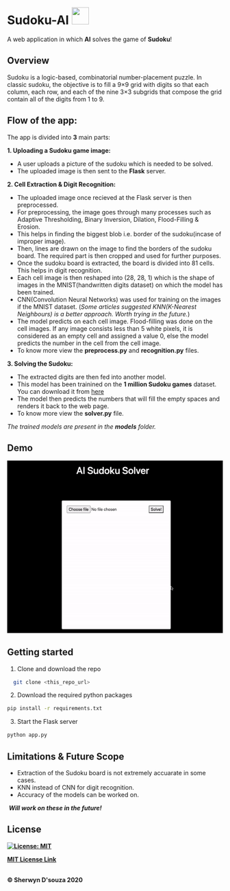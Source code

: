 # Sudoku-AI <img src="https://image.flaticon.com/icons/png/512/1501/1501686.png" height="40px" width="40px"/>

A web application in which <b>AI</b> solves the game of <b>Sudoku</b>!

## Overview

Sudoku is a logic-based, combinatorial number-placement puzzle. In classic sudoku, the objective is to fill a 9×9 grid with digits so that each column, each row, and each of the nine 3×3 subgrids that compose the grid contain all of the digits from 1 to 9.

## Flow of the app:

The app is divided into <b>3</b> main parts:

<b>1. Uploading a Sudoku game image:</b>
<ul>
  <li>A user uploads a picture of the sudoku which is needed to be solved.</li>
  <li>The uploaded image is then sent to the <b>Flask</b> server.</li>
</ul>

<b>2. Cell Extraction & Digit Recognition:</b>
<ul>
  <li>The uploaded image once recieved at the Flask server is then preprocessed.</li>
  <li>For preprocessing, the image goes through many processes such as Adaptive Thresholding, Binary Inversion, Dilation, Flood-Filling & Erosion.</li>
  <li>This helps in finding the biggest blob i.e. border of the sudoku(incase of improper image).</li>
  <li>Then, lines are drawn on the image to find the borders of the sudoku board. The required part is then cropped and used for further purposes.</li>
  <li>Once the sudoku board is extracted, the board is divided into 81 cells. This helps in digit recognition.</li>
  <li>Each cell image is then reshaped into (28, 28, 1) which is the shape of images in the MNIST(handwritten digits dataset) on which the model has been trained.</li>
  <li>CNN(Convolution Neural Networks) was used for training on the images if the MNIST dataset. (<i>Some articles suggested KNN(K-Nearest Neighbours) is a better approach. Worth trying in the future.</i>)</li>
  <li>The model predicts on each cell image. Flood-filling was done on the cell images. If any image consists less than 5 white pixels, it is considered as an empty cell and assigned a value 0, else the model predicts the number in the cell from the cell image.</li>
  <li>To know more view the <b>preprocess.py</b> and <b>recognition.py</b> files.</li>
</ul>

<b>3. Solving the Sudoku:</b>
<ul>
  <li>The extracted digits are then fed into another model.</li>
  <li>This model has been trainined on the <b>1 million Sudoku games</b> dataset. You can download it from <a href="https://www.kaggle.com/bryanpark/sudoku/download">here</a></li>
  <li>The model then predicts the numbers that will fill the empty spaces and renders it back to the web page.</li>
  <li>To know more view the <b>solver.py</b> file.</li>
</ul>

<i>The trained models are present in the <b>models</b> folder.</i>

## Demo

![](assets/demo.gif)


## Getting started

1. Clone and download the repo
```bash
  git clone <this_repo_url>
```

2. Download the required python packages
```bash
pip install -r requirements.txt
```

3. Start the Flask server
```bash
python app.py
```

## Limitations & Future Scope

<ul>
  <li>Extraction of the Sudoku board is not extremely accuarate in some cases.</li>
  <li>KNN instead of CNN for digit recognition.</li>
  <li>Accuracy of the models can be worked on.</li>
</ul>

&nbsp;<b><i>Will work on these in the future!</i><b>

## License

[![License: MIT](https://img.shields.io/badge/License-MIT-yellow.svg)](https://opensource.org/licenses/MIT)

[MIT License Link](https://github.com/sherwyn11/Sudoku-AI/blob/master/LICENSE)

<br>
&copy; Sherwyn D'souza 2020

